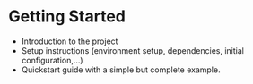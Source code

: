 # Getting Started 

- Introduction to the project
- Setup instructions (environment setup, dependencies, initial configuration,...)
- Quickstart guide with a simple but complete example. 


